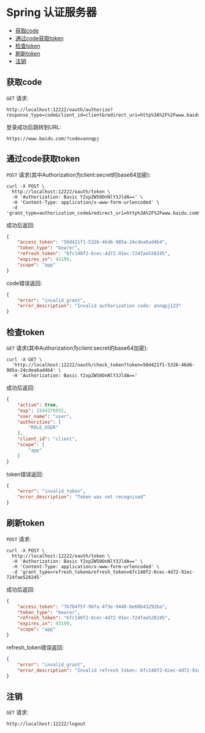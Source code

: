 # Spring 认证服务器

- [获取code](#获取code)
- [通过code获取token](#通过code获取token)
- [检查token](#检查token)
- [刷新token](#刷新token)
- [注销](#注销)

## 获取code

`GET` 请求:

```
http://localhost:12222/oauth/authorize?response_type=code&client_id=client&redirect_uri=http%3A%2F%2Fwww.baidu.com
```

登录成功后跳转到URL:

```
https://www.baidu.com/?code=annqpj
```

## 通过code获取token

`POST` 请求(其中Authorization为client:secret的base64加密):

```
curl -X POST \
  http://localhost:12222/oauth/token \
  -H 'Authorization: Basic Y2xpZW50OnNlY3JldA==' \
  -H 'Content-Type: application/x-www-form-urlencoded' \
  -d 'grant_type=authorization_code&redirect_uri=http%3A%2F%2Fwww.baidu.com&code=annqpj'
```

成功后返回:

```json
{
    "access_token": "50d421f1-5326-46d6-985a-24cdea6ad4b4",
    "token_type": "bearer",
    "refresh_token": "6fc140f2-6cec-4d72-91ec-724fae528245",
    "expires_in": 43199,
    "scope": "app"
}
```

code错误返回:

```json
{
    "error": "invalid_grant",
    "error_description": "Invalid authorization code: annqpj123"
}
```

## 检查token

`GET` 请求(其中Authorization为client:secret的base64加密):

```
curl -X GET \
  'http://localhost:12222/oauth/check_token?token=50d421f1-5326-46d6-985a-24cdea6ad4b4' \
  -H 'Authorization: Basic Y2xpZW50OnNlY3JldA=='
```

成功后返回:

```json
{
    "active": true,
    "exp": 1544376932,
    "user_name": "user",
    "authorities": [
        "ROLE_USER"
    ],
    "client_id": "client",
    "scope": [
        "app"
    ]
}
```

token错误返回:

```json
{
    "error": "invalid_token",
    "error_description": "Token was not recognised"
}
```

## 刷新token

`POST` 请求:

```
curl -X POST \
  http://localhost:12222/oauth/token \
  -H 'Authorization: Basic Y2xpZW50OnNlY3JldA==' \
  -H 'Content-Type: application/x-www-form-urlencoded' \
  -d 'grant_type=refresh_token&refresh_token=6fc140f2-6cec-4d72-91ec-724fae528245'
```

成功后返回:

```json
{
    "access_token": "7b784f5f-96fa-4f3e-9440-be68b43292ba",
    "token_type": "bearer",
    "refresh_token": "6fc140f2-6cec-4d72-91ec-724fae528245",
    "expires_in": 43199,
    "scope": "app"
}
```

refresh_token错误返回:

```json
{
    "error": "invalid_grant",
    "error_description": "Invalid refresh token: 6fc140f2-6cec-4d72-91ec-724fae528245123"
}
```

## 注销

`GET` 请求:

```
http://localhost:12222/logout
```